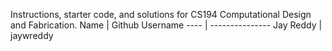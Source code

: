 Instructions, starter code, and solutions for CS194 Computational Design and Fabrication.
Name | Github Username
---- | ---------------
Jay Reddy | jaywreddy
